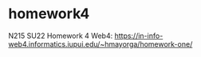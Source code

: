 # homework4
 N215 SU22 Homework 4
 Web4: https://in-info-web4.informatics.iupui.edu/~hmayorga/homework-one/

